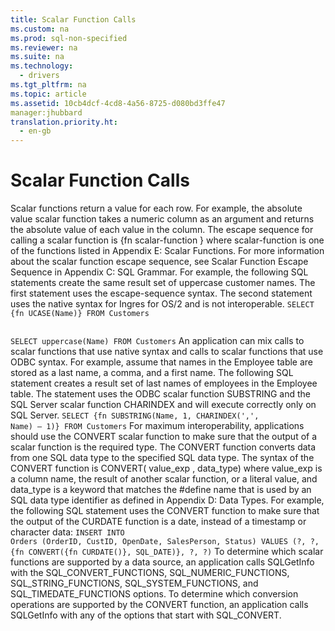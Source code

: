 ```yaml
---
title: Scalar Function Calls
ms.custom: na
ms.prod: sql-non-specified
ms.reviewer: na
ms.suite: na
ms.technology: 
  - drivers
ms.tgt_pltfrm: na
ms.topic: article
ms.assetid: 10cb4dcf-4cd8-4a56-8725-d080bd3ffe47
manager:jhubbard
translation.priority.ht: 
  - en-gb
---
```

# Scalar Function Calls
<?xml version="1.0" encoding="utf-8"?>
<developerReferenceWithoutSyntaxDocument xmlns="http://ddue.schemas.microsoft.com/authoring/2003/5" xmlns:xlink="http://www.w3.org/1999/xlink" xmlns:xsi="http://www.w3.org/2001/XMLSchema-instance" xsi:schemaLocation="http://ddue.schemas.microsoft.com/authoring/2003/5 http://dduestorage.blob.core.windows.net/ddueschema/developer.xsd">
  <introduction>
    <para>Scalar functions return a value for each row. For example, the absolute value scalar function takes a numeric column as an argument and returns the absolute value of each value in the column. The escape sequence for calling a scalar function is</para>
    <para>         <legacyBold>{fn </legacyBold>         <legacyItalic>scalar-function</legacyItalic>         <legacyBold>}</legacyBold>       </para>
    <para>where <legacyItalic>scalar-function</legacyItalic> is one of the functions listed in <legacyLink xlink:href="59c7cd5e-32d6-43ab-bac3-7010322d105a">Appendix E: Scalar Functions</legacyLink>. For more information about the scalar function escape sequence, see <legacyLink xlink:href="aaf5d516-e090-445f-8839-9e39581c69c7">Scalar Function Escape Sequence</legacyLink> in Appendix C: SQL Grammar.</para>
    <para>For example, the following SQL statements create the same result set of uppercase customer names. The first statement uses the escape-sequence syntax. The second statement uses the native syntax for Ingres for OS/2 and is not interoperable.</para>
    <code>SELECT {fn UCASE(Name)} FROM Customers

SELECT uppercase(Name) FROM Customers</code>
    <para>An application can mix calls to scalar functions that use native syntax and calls to scalar functions that use ODBC syntax. For example, assume that names in the Employee table are stored as a last name, a comma, and a first name. The following SQL statement creates a result set of last names of employees in the Employee table. The statement uses the ODBC scalar function <legacyBold>SUBSTRING</legacyBold> and the SQL Server scalar function <legacyBold>CHARINDEX</legacyBold> and will execute correctly only on SQL Server.</para>
    <code>SELECT {fn SUBSTRING(Name, 1, CHARINDEX(',', Name) – 1)} FROM Customers</code>
    <para>For maximum interoperability, applications should use the <legacyBold>CONVERT</legacyBold> scalar function to make sure that the output of a scalar function is the required type. The <legacyBold>CONVERT</legacyBold> function converts data from one SQL data type to the specified SQL data type. The syntax of the <legacyBold>CONVERT</legacyBold> function is</para>
    <para>         <legacyBold>CONVERT(</legacyBold>         <legacyItalic>value_exp</legacyItalic>         <legacyBold>,</legacyBold> <legacyItalic>data_type</legacyItalic><legacyBold>)</legacyBold></para>
    <para>where <legacyItalic>value_exp</legacyItalic> is a column name, the result of another scalar function, or a literal value, and <legacyItalic>data_type</legacyItalic> is a keyword that matches the <legacyBold>#define</legacyBold> name that is used by an SQL data type identifier as defined in <legacyLink xlink:href="981d49c3-3531-4543-aa75-5bd9e4f67000">Appendix D: Data Types</legacyLink>. For example, the following SQL statement uses the <legacyBold>CONVERT</legacyBold> function to make sure that the output of the <legacyBold>CURDATE</legacyBold> function is a date, instead of a timestamp or character data:</para>
    <code>INSERT INTO Orders (OrderID, CustID, OpenDate, SalesPerson, Status)
   VALUES (?, ?, {fn CONVERT({fn CURDATE()}, SQL_DATE)}, ?, ?)</code>
    <para>To determine which scalar functions are supported by a data source, an application calls <legacyBold>SQLGetInfo</legacyBold> with the SQL_CONVERT_FUNCTIONS, SQL_NUMERIC_FUNCTIONS, SQL_STRING_FUNCTIONS, SQL_SYSTEM_FUNCTIONS, and SQL_TIMEDATE_FUNCTIONS options. To determine which conversion operations are supported by the <legacyBold>CONVERT</legacyBold> function, an application calls <legacyBold>SQLGetInfo</legacyBold> with any of the options that start with SQL_CONVERT.</para>
  </introduction>
  <relatedTopics />
</developerReferenceWithoutSyntaxDocument>